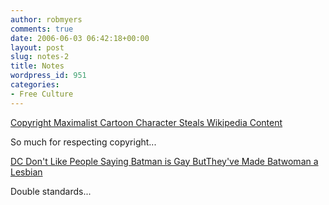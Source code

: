 ```yaml
---
author: robmyers
comments: true
date: 2006-06-03 06:42:18+00:00
layout: post
slug: notes-2
title: Notes
wordpress_id: 951
categories:
- Free Culture
---
```


[Copyright Maximalist Cartoon Character Steals Wikipedia Content](/weblog/wp-admin/http3A2F2Fwww.boingboing.net2F20062F062F012Fcaptain_copyright_co.html)  
  
So much for respecting copyright...  
  
[DC Don't Like People Saying Batman is Gay ButThey've Made Batwoman a Lesbian ](http://blog.stayfreemagazine.org/2006/06/hot_bat_on_girl.html)  
  
Double standards...  


